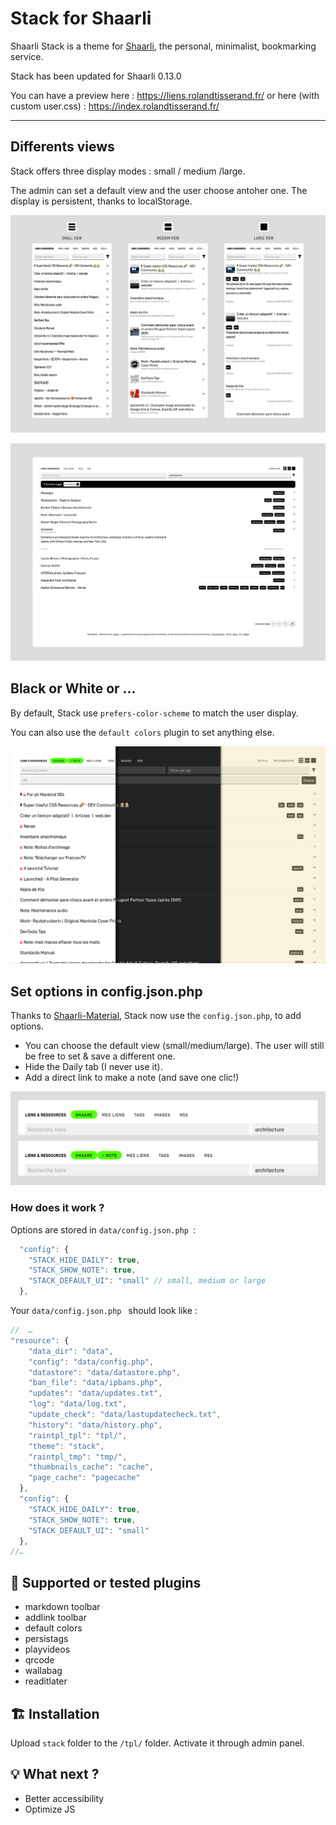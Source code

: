 # Stack for Shaarli
Shaarli Stack is a theme for [Shaarli](https://github.com/shaarli/Shaarli), the personal, minimalist, bookmarking service.

Stack has been updated for Shaarli 0.13.0

You can have a preview here : https://liens.rolandtisserand.fr/ or here (with custom user.css) : https://index.rolandtisserand.fr/


---

## Differents views
Stack offers three display modes : small / medium /large.

The admin can set a default view and the user choose antoher one. The display is persistent, thanks to localStorage.


![Screenshots of Shaarli Stack](screenshots/stack_sml.png "3 screenshots of Shaarli Stack")

![Screenshots of Shaarli Stack](screenshots/stack_desktop.png "3 screenshots of Shaarli Stack")

## Black or White or …
By default, Stack use `prefers-color-scheme` to match the user display.

You can also use the `default colors` plugin to set anything else.

![Screenshots of Shaarli Stack](screenshots/stack_colors.png "Stack with different colors")

## Set options in config.json.php


Thanks to [Shaarli-Material](https://github.com/kalvn/Shaarli-Material/), Stack now use the `config.json.php`,
to add options.

- You can choose the default view (small/medium/large). The user will still be free to set & save a different one.
- Hide the Daily tab (I never use it).
- Add a direct link to make a note (and save one clic!)

![Screenshots of Shaarli Stack](screenshots/stack_options.png "Stack navigation bar with different options")


### How does it work ?
Options are stored in `data/config.json.php `: 

```js
  "config": {
    "STACK_HIDE_DAILY": true,
    "STACK_SHOW_NOTE": true,
    "STACK_DEFAULT_UI": "small" // small, medium or large
  },
```

Your `data/config.json.php ` should look like : 

```js
//  …
"resource": {
    "data_dir": "data",
    "config": "data/config.php",
    "datastore": "data/datastore.php",
    "ban_file": "data/ipbans.php",
    "updates": "data/updates.txt",
    "log": "data/log.txt",
    "update_check": "data/lastupdatecheck.txt",
    "history": "data/history.php",
    "raintpl_tpl": "tpl/",
    "theme": "stack",
    "raintpl_tmp": "tmp/",
    "thumbnails_cache": "cache",
    "page_cache": "pagecache"
  },
  "config": {
    "STACK_HIDE_DAILY": true,
    "STACK_SHOW_NOTE": true,
    "STACK_DEFAULT_UI": "small"
  },
//…
```


## 🧩 Supported or tested plugins

* markdown toolbar
* addlink toolbar
* default colors
* persistags
* playvideos
* qrcode
* wallabag
* readitlater

## 🏗 Installation

Upload `stack` folder to the `/tpl/` folder.
Activate it through admin panel.

## 💡 What next ?

*  Better accessibility
*  Optimize JS
